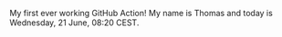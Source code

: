 My first ever working GitHub Action!
My name is Thomas and today is Wednesday, 21 June, 08:20 CEST. 
